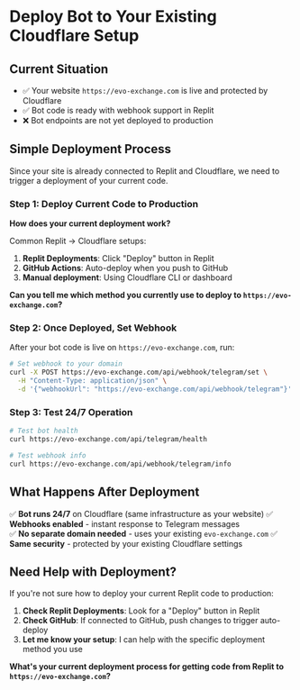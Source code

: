 # Deploy Bot to Your Existing Cloudflare Setup

## Current Situation
- ✅ Your website `https://evo-exchange.com` is live and protected by Cloudflare
- ✅ Bot code is ready with webhook support in Replit
- ❌ Bot endpoints are not yet deployed to production

## Simple Deployment Process

Since your site is already connected to Replit and Cloudflare, we need to trigger a deployment of your current code.

### Step 1: Deploy Current Code to Production

**How does your current deployment work?**

Common Replit → Cloudflare setups:
1. **Replit Deployments**: Click "Deploy" button in Replit
2. **GitHub Actions**: Auto-deploy when you push to GitHub
3. **Manual deployment**: Using Cloudflare CLI or dashboard

**Can you tell me which method you currently use to deploy to `https://evo-exchange.com`?**

### Step 2: Once Deployed, Set Webhook

After your bot code is live on `https://evo-exchange.com`, run:

```bash
# Set webhook to your domain
curl -X POST https://evo-exchange.com/api/webhook/telegram/set \
  -H "Content-Type: application/json" \
  -d '{"webhookUrl": "https://evo-exchange.com/api/webhook/telegram"}'
```

### Step 3: Test 24/7 Operation

```bash
# Test bot health
curl https://evo-exchange.com/api/telegram/health

# Test webhook info
curl https://evo-exchange.com/api/webhook/telegram/info
```

## What Happens After Deployment

✅ **Bot runs 24/7** on Cloudflare (same infrastructure as your website)
✅ **Webhooks enabled** - instant response to Telegram messages  
✅ **No separate domain needed** - uses your existing `evo-exchange.com`
✅ **Same security** - protected by your existing Cloudflare settings

## Need Help with Deployment?

If you're not sure how to deploy your current Replit code to production:

1. **Check Replit Deployments**: Look for a "Deploy" button in Replit
2. **Check GitHub**: If connected to GitHub, push changes to trigger auto-deploy
3. **Let me know your setup**: I can help with the specific deployment method you use

**What's your current deployment process for getting code from Replit to `https://evo-exchange.com`?**